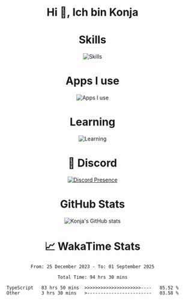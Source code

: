 <h1 align="center">Hi 👋, Ich bin Konja</h1>

<div align="center">
    <h1>Skills</h1>
    <img src="https://skillicons.dev/icons?i=js,react,mongodb,html,css,nextjs,tailwind,python,github" alt="Skills" />
</div>

<div align="center">
    <h1>Apps I use</h1>
    <img src="https://skillicons.dev/icons?i=discord,github,vscode,powershell" alt="Apps I use" />
</div>

<div align="center">
    <h1>Learning</h1>
    <img src="https://skillicons.dev/icons?i=cpp,nodejs" alt="Learning" />
</div>

<div align="center">
    <h1>💬 Discord</h1>
    <a href="https://discord.com/users/1240285268456767543">
        <img src="https://lanyard-profile-readme.vercel.app/api/1240285268456767543" alt="Discord Presence" title="Discord Presence">
    </a>
</div>

<div align="center">
    <h1>GitHub Stats</h1>
<p align="center">
  <img src="https://github-readme-stats.vercel.app/api?username=Nokohokon&show_icons=true&theme=tokyonight" alt="Konja's GitHub stats" />
</p>
</div>

<div align="center">
    <h1>📈 WakaTime Stats</h1>




<!--START_SECTION:waka-->

```text
From: 25 December 2023 - To: 01 September 2025

Total Time: 94 hrs 30 mins

TypeScript   83 hrs 50 mins  >>>>>>>>>>>>>>>>>>>>>----   85.52 %
Other        3 hrs 30 mins   >------------------------   03.58 %
```

<!--END_SECTION:waka-->
</div>
